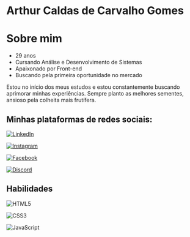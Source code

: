 
# Arthur Caldas de Carvalho Gomes

# Sobre mim

- 29 anos
- Cursando Análise e Desenvolvimento de Sistemas
- Apaixonado por Front-end
- Buscando pela primeira oportunidade no mercado

Estou no início dos meus estudos e estou constantemente buscando aprimorar minhas experiências. Sempre planto as melhores sementes, ansioso pela colheita mais frutífera.


## Minhas plataformas de redes sociais:

[![LinkedIn](https://img.shields.io/badge/LinkedIn-000?style=for-the-badge&logo=linkedin&logoColor=0E76A8)](https://www.linkedin.com/in/arthur-caldas-217b34289/)

[![Instagram](https://img.shields.io/badge/Instagram-000?style=for-the-badge&logo=instagram)](https://www.instagram.com/arthurcaaldas/)

[![Facebook](https://img.shields.io/badge/Facebook-000?style=for-the-badge&logo=facebook)](https://www.facebook.com/arthurcaldas/)

[![Discord](https://img.shields.io/badge/Discord-000?style=for-the-badge&logo=discord)](https://www.discord.com/in/arthurcaaldas#8368/)

## Habilidades

![HTML5](https://img.shields.io/badge/HTML5-000?style=for-the-badge&logo=html5)

![CSS3](https://img.shields.io/badge/CSS3-000?style=for-the-badge&logo=css3&logoColor=264CE)

![JavaScript](https://img.shields.io/badge/JavaScript-F7DF1E?style=for-the-badge&logo=javascript&logoColor=black)


